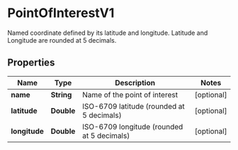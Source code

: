 

# PointOfInterestV1

Named coordinate defined by its latitude and longitude.  Latitude and Longitude are rounded at 5 decimals.

## Properties

| Name | Type | Description | Notes |
|------------ | ------------- | ------------- | -------------|
|**name** | **String** | Name of the point of interest |  [optional] |
|**latitude** | **Double** | ISO-6709 latitude (rounded at 5 decimals) |  [optional] |
|**longitude** | **Double** | ISO-6709 longitude (rounded at 5 decimals) |  [optional] |




